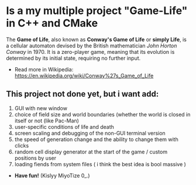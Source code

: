 # Is a my multiple project "Game-Life" in C++ and CMake

The **Game of Life**, also known as **Conway's Game of Life** or **simply Life**,
is a cellular automaton devised by the British mathematician *John Horton Conway* in 1970.
It is a zero-player game, meaning that its evolution is determined by its initial state, requiring no further input.
* Read more in Wikipedia: https://en.wikipedia.org/wiki/Conway%27s_Game_of_Life
## This project not done yet, but i want add:
1. GUI with new window
2. choice of field size and world boundaries (whether the world is closed in itself or not (like Pac-Man)
3. user-specific conditions of life and death
4. screen scaling and debugging of the non-GUI terminal version
5. the speed of generation change and the ability to change them with clicks
6. random cell display generator at the start of the game / custom positions by user
7. loading fiends from system files ( i think the best idea is bool massive )
* **Have fun!** (Kislyy MiyoTize 0_.)

